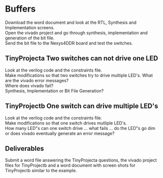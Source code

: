 # Buffers  
 Download the word document and look at the RTL, Synthesis and Implementation screens.  
 Open the vivado project and go through synthesis, implementation and generation of the bit file.  
 Send the bit file to the Nexys4DDR board and test the switches.  

## TinyProjecta Two switches can not drive one LED
Look at the verilog code and the constraints file.   
Make modifications so that two switches try to drive multiple LED's.
What are the vivado error messages?  
Where does vivado fail?  
Synthesis, Implementation or Bit File Generation?  

## TinyProjectb One switch can drive multiple LED's
Look at the verilog code and the constraints file.  
Make modifications so that one switch drives mutliple LED's.  
How many LED"s can one switch drive ... what fails ... do the LED"s go dim or does vivado eventually generate an error message?  

## Deliverables
Submit a word file answering the TinyProjecta questions, the vivado project files for TinyProjectb and a word document with screen shots for TinyProjectb similar to the example.
